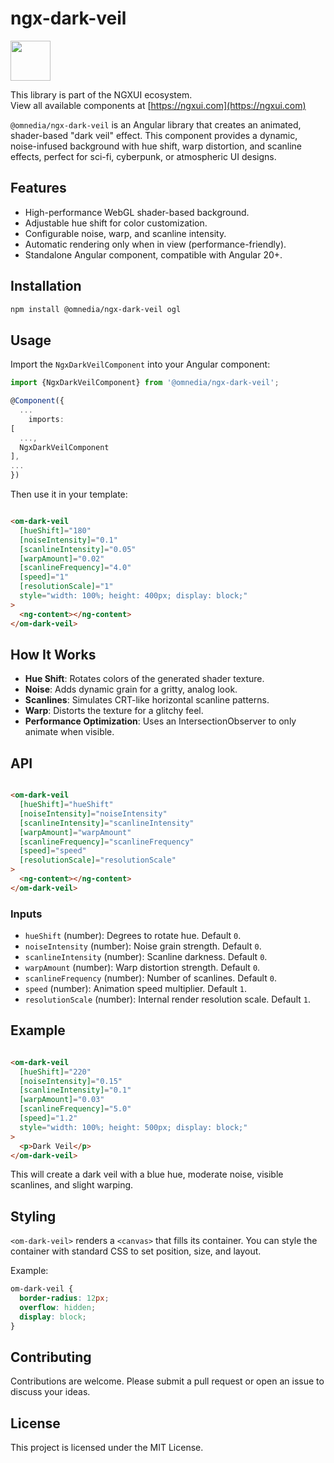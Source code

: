 # ngx-dark-veil

<a href="https://ngxui.com" target="_blank" style="display: flex;gap: .5rem;align-items: center;cursor: pointer; padding: 0 0 0 0; height: fit-content;">
  <img src="https://ngxui.com/assets/img/ngxui-logo.png" style="width: 64px;height: 64px;">
</a>

This library is part of the NGXUI ecosystem. <br>
View all available components at [https://ngxui.com](https://ngxui.com)

`@omnedia/ngx-dark-veil` is an Angular library that creates an animated, shader-based "dark veil" effect. This component provides a dynamic, noise-infused background with hue shift, warp distortion, and scanline effects, perfect for sci-fi, cyberpunk, or atmospheric UI designs.

## Features

* High-performance WebGL shader-based background.
* Adjustable hue shift for color customization.
* Configurable noise, warp, and scanline intensity.
* Automatic rendering only when in view (performance-friendly).
* Standalone Angular component, compatible with Angular 20+.

## Installation

```bash
npm install @omnedia/ngx-dark-veil ogl
```

## Usage

Import the `NgxDarkVeilComponent` into your Angular component:

```typescript
import {NgxDarkVeilComponent} from '@omnedia/ngx-dark-veil';

@Component({
  ...
    imports:
[
  ...,
  NgxDarkVeilComponent
],
...
})
```

Then use it in your template:

```html

<om-dark-veil
  [hueShift]="180"
  [noiseIntensity]="0.1"
  [scanlineIntensity]="0.05"
  [warpAmount]="0.02"
  [scanlineFrequency]="4.0"
  [speed]="1"
  [resolutionScale]="1"
  style="width: 100%; height: 400px; display: block;"
>
  <ng-content></ng-content>
</om-dark-veil>
```

## How It Works

* **Hue Shift**: Rotates colors of the generated shader texture.
* **Noise**: Adds dynamic grain for a gritty, analog look.
* **Scanlines**: Simulates CRT-like horizontal scanline patterns.
* **Warp**: Distorts the texture for a glitchy feel.
* **Performance Optimization**: Uses an IntersectionObserver to only animate when visible.

## API

```html

<om-dark-veil
  [hueShift]="hueShift"
  [noiseIntensity]="noiseIntensity"
  [scanlineIntensity]="scanlineIntensity"
  [warpAmount]="warpAmount"
  [scanlineFrequency]="scanlineFrequency"
  [speed]="speed"
  [resolutionScale]="resolutionScale"
>
  <ng-content></ng-content>
</om-dark-veil>
```

### Inputs

* `hueShift` (number): Degrees to rotate hue. Default `0`.
* `noiseIntensity` (number): Noise grain strength. Default `0`.
* `scanlineIntensity` (number): Scanline darkness. Default `0`.
* `warpAmount` (number): Warp distortion strength. Default `0`.
* `scanlineFrequency` (number): Number of scanlines. Default `0`.
* `speed` (number): Animation speed multiplier. Default `1`.
* `resolutionScale` (number): Internal render resolution scale. Default `1`.

## Example

```html

<om-dark-veil
  [hueShift]="220"
  [noiseIntensity]="0.15"
  [scanlineIntensity]="0.1"
  [warpAmount]="0.03"
  [scanlineFrequency]="5.0"
  [speed]="1.2"
  style="width: 100%; height: 500px; display: block;"
>
  <p>Dark Veil</p>
</om-dark-veil>
```

This will create a dark veil with a blue hue, moderate noise, visible scanlines, and slight warping.

## Styling

`<om-dark-veil>` renders a `<canvas>` that fills its container. You can style the container with standard CSS to set position, size, and layout.

Example:

```css
om-dark-veil {
  border-radius: 12px;
  overflow: hidden;
  display: block;
}
```

## Contributing

Contributions are welcome. Please submit a pull request or open an issue to discuss your ideas.

## License

This project is licensed under the MIT License.
